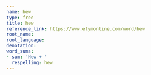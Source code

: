 ```yaml
---
name: hew
type: free
title: hew
reference_link: https://www.etymonline.com/word/hew
root_name: 
root_language: 
denotation: 
word_sums:
- sum: 'Hew + '
  respelling: hew
---
```

